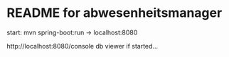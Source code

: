 README for abwesenheitsmanager
==========================
start: mvn spring-boot:run -> localhost:8080

http://localhost:8080/console db viewer if started...